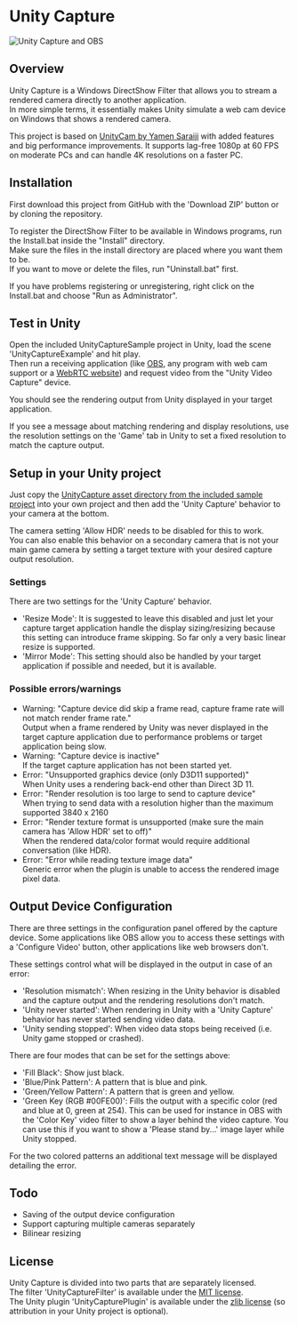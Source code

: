 # Unity Capture

![Unity Capture and OBS](https://raw.githubusercontent.com/schellingb/UnityCapture/master/README.png)

## Overview

Unity Capture is a Windows DirectShow Filter that allows you to stream a rendered camera directly to another application.  
In more simple terms, it essentially makes Unity simulate a web cam device on Windows that shows a rendered camera.

This project is based on [UnityCam by Yamen Saraiji](//github.com/mrayy/UnityCam) with added features and big performance
improvements. It supports lag-free 1080p at 60 FPS on moderate PCs and can handle 4K resolutions on a faster PC.


## Installation

First download this project from GitHub with the 'Download ZIP' button or by cloning the repository.

To register the DirectShow Filter to be available in Windows programs, run the Install.bat inside the "Install" directory.  
Make sure the files in the install directory are placed where you want them to be.  
If you want to move or delete the files, run "Uninstall.bat" first.

If you have problems registering or unregistering, right click on the Install.bat and choose "Run as Administrator".


## Test in Unity

Open the included UnityCaptureSample project in Unity, load the scene 'UnityCaptureExample' and hit play.  
Then run a receiving application (like [OBS](https://obsproject.com/), any program with web cam support
or a [WebRTC website](https://webrtc.github.io/samples/src/content/getusermedia/resolution/)) and request
video from the "Unity Video Capture" device.

You should see the rendering output from Unity displayed in your target application.

If you see a message about matching rendering and display resolutions, use the resolution settings on
the 'Game' tab in Unity to set a fixed resolution to match the capture output.


## Setup in your Unity project

Just copy the [UnityCapture asset directory from the included sample project](UnityCaptureSample/Assets/UnityCapture)
into your own project and then add the 'Unity Capture' behavior to your camera at the bottom.

The camera setting 'Allow HDR' needs to be disabled for this to work.  
You can also enable this behavior on a secondary camera that is not your main game camera by setting a target texture
with your desired capture output resolution.

### Settings

There are two settings for the 'Unity Capture' behavior.

- 'Resize Mode': It is suggested to leave this disabled and just let your capture target application handle the display
  sizing/resizing because this setting can introduce frame skipping. So far only a very basic linear resize is supported.
- 'Mirror Mode': This setting should also be handled by your target application if possible and needed, but it is available.

### Possible errors/warnings

- Warning: "Capture device did skip a frame read, capture frame rate will not match render frame rate."  
  Output when a frame rendered by Unity was never displayed in the target capture application due
  to performance problems or target application being slow.
- Warning: "Capture device is inactive"  
  If the target capture application has not been started yet.
- Error: "Unsupported graphics device (only D3D11 supported)"  
  When Unity uses a rendering back-end other than Direct 3D 11.
- Error: "Render resolution is too large to send to capture device"  
  When trying to send data with a resolution higher than the maximum supported 3840 x 2160
- Error: "Render texture format is unsupported (make sure the main camera has 'Allow HDR' set to off)"  
  When the rendered data/color format would require additional conversation (like HDR).
- Error: "Error while reading texture image data"  
  Generic error when the plugin is unable to access the rendered image pixel data.


## Output Device Configuration

There are three settings in the configuration panel offered by the capture device. Some applications like OBS allow you to access
these settings with a 'Configure Video' button, other applications like web browsers don't.

These settings control what will be displayed in the output in case of an error:
- 'Resolution mismatch': When resizing in the Unity behavior is disabled and the capture output and the rendering resolutions don't match.
- 'Unity never started': When rendering in Unity with a 'Unity Capture' behavior has never started sending video data.
- 'Unity sending stopped': When video data stops being received (i.e. Unity game stopped or crashed).

There are four modes that can be set for the settings above:
- 'Fill Black': Show just black.
- 'Blue/Pink Pattern': A pattern that is blue and pink.
- 'Green/Yellow Pattern': A pattern that is green and yellow.
- 'Green Key (RGB #00FE00)': Fills the output with a specific color (red and blue at 0, green at 254).
  This can be used for instance in OBS with the 'Color Key' video filter to show a layer behind the video capture.
  You can use this if you want to show a 'Please stand by...' image layer while Unity stopped.

For the two colored patterns an additional text message will be displayed detailing the error.


## Todo

- Saving of the output device configuration
- Support capturing multiple cameras separately
- Bilinear resizing


## License

Unity Capture is divided into two parts that are separately licensed.  
The filter 'UnityCaptureFilter' is available under the [MIT license](https://choosealicense.com/licenses/mit/).  
The Unity plugin 'UnityCapturePlugin' is available under the [zlib license](https://choosealicense.com/licenses/zlib/) (so attribution in your Unity project is optional).

